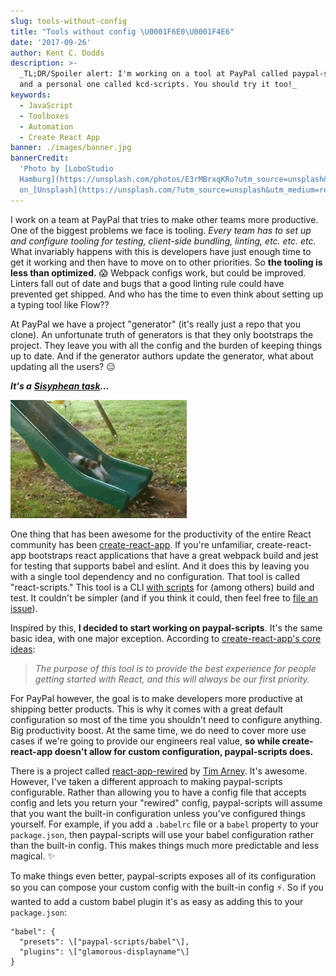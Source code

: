 ```yaml
---
slug: tools-without-config
title: "Tools without config \U0001F6E0\U0001F4E6"
date: '2017-09-26'
author: Kent C. Dodds
description: >-
  _TL;DR/Spoiler alert: I'm working on a tool at PayPal called paypal-scripts
  and a personal one called kcd-scripts. You should try it too!_
keywords:
  - JavaScript
  - Toolboxes
  - Automation
  - Create React App
banner: ./images/banner.jpg
bannerCredit:
  'Photo by [LoboStudio
  Hamburg](https://unsplash.com/photos/E3rMBrxqKRo?utm_source=unsplash&utm_medium=referral&utm_content=creditCopyText)
  on_[Unsplash](https://unsplash.com/?utm_source=unsplash&utm_medium=referral&utm_content=creditCopyText)'
---
```


I work on a team at PayPal that tries to make other teams more productive. One
of the biggest problems we face is tooling. _Every team has to set up and
configure tooling for testing, client-side bundling, linting, etc. etc. etc._
What invariably happens with this is developers have just enough time to get it
working and then have to move on to other priorities. So **the tooling is less
than optimized.** 😱 Webpack configs work, but could be improved. Linters fall
out of date and bugs that a good linting rule could have prevented get shipped.
And who has the time to even think about setting up a typing tool like Flow??

At PayPal we have a project "generator" (it's really just a repo that you
clone). An unfortunate truth of generators is that they only bootstraps the
project. They leave you with all the config and the burden of keeping things up
to date. And if the generator authors update the generator, what about updating
all the users? 😑

**_It's a_**
[**_Sisyphean task_**](https://en.wikipedia.org/wiki/Sisyphus)**_..._**

![](./images/0.gif)

One thing that has been awesome for the productivity of the entire React
community has been
[create-react-app](https://github.com/facebookincubator/create-react-app). If
you're unfamiliar, create-react-app bootstraps react applications that have a
great webpack build and jest for testing that supports babel and eslint. And it
does this by leaving you with a single tool dependency and no configuration.
That tool is called "react-scripts." This tool is a CLI
[with scripts](https://github.com/facebookincubator/create-react-app/tree/master/packages/react-scripts/scripts)
for (among others) build and test. It couldn't be simpler (and if you think it
could, then feel free to
[file an issue](https://github.com/facebookincubator/create-react-app/issues)).

Inspired by this, **I decided to start working on paypal-scripts**. It's the
same basic idea, with one major exception. According to
[create-react-app's core ideas](https://github.com/facebookincubator/create-react-app/blob/44cfbccfda665d6bfb626ce5528697de6033ee8e/CONTRIBUTING.md#core-ideas):

> _The purpose of this tool is to provide the best experience for people getting
> started with React, and this will always be our first priority._

For PayPal however, the goal is to make developers more productive at shipping
better products. This is why it comes with a great default configuration so most
of the time you shouldn't need to configure anything. Big productivity boost. At
the same time, we do need to cover more use cases if we're going to provide our
engineers real value, **so while create-react-app doesn't allow for custom
configuration, paypal-scripts does.**

There is a project called
[react-app-rewired](https://github.com/timarney/react-app-rewired) by
[Tim Arney](https://twitter.com/timarney). It's awesome. However, I've taken a
different approach to making paypal-scripts configurable. Rather than allowing
you to have a config file that accepts config and lets you return your "rewired"
config, paypal-scripts will assume that you want the built-in configuration
unless you've configured things yourself. For example, if you add a `.babelrc`
file or a `babel` property to your `package.json`, then paypal-scripts will use
your babel configuration rather than the built-in config. This makes things much
more predictable and less magical. ✨

To make things even better, paypal-scripts exposes all of its configuration so
you can compose your custom config with the built-in config ⚡️. So if you
wanted to add a custom babel plugin it's as easy as adding this to your
`package.json`:

```
"babel": {
  "presets": \["paypal-scripts/babel"\],
  "plugins": \["glamorous-displayname"\]
}
```
